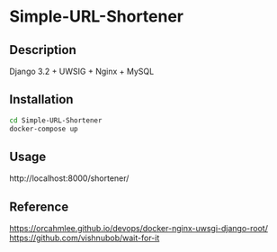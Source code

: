 # Simple-URL-Shortener

## Description
Django 3.2 + UWSIG + Nginx + MySQL

## Installation

```sh
cd Simple-URL-Shortener
docker-compose up 
```

## Usage
http://localhost:8000/shortener/

## Reference
https://orcahmlee.github.io/devops/docker-nginx-uwsgi-django-root/
https://github.com/vishnubob/wait-for-it